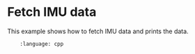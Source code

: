# Fetch IMU data

This example shows how to fetch IMU data and prints the data.

```.. literalinclude:: main.cpp
    :language: cpp
```
